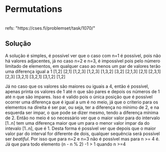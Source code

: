 # Permutations

<br>
refs: "https://cses.fi/problemset/task/1070/"
<br>

## Solução
A solução é simples, é possível ver que o caso com n=1 é possível, pois não há
valores adjacentes, já no caso n=2 e n=3, é impossível pois pelo número limitado de 
elementos, em qualquer caso ao menos um par de valores terão uma diferença igual a 1
[1,2]
[2,1]
[1,2,3] [1,2,3]
[1,3,2] [3,2]
[2,1,3] [2,1]
[2,3,1] [2,3]
[3,2,1] [3,2,1]
[3,1,2] [1,2]

Já no caso que os valores são maiores ou iguais a 4, então é possível, apenas printa
os valores de 1 até n que são pares e depois os números de 1 até n que são impares.
Isso é valido pois o única posição que é possível ocorrer uma diferença que é igual a um
é no meio, já que o criterio para os elementos na direita é ser par, ou seja, ter a diferença no minimo
de 2, e na esquerda ser impar, o que pode se dizer mesmo, tendo a diferença mínima de 2.
Então no meio é so necessário ver que o maior valor para do intervalo [1..n] tem uma diferença maior que um para
o menor valor impar da do intevalo [1..n], que é 1. Desta forma é possível ver que depois que o maior valor par 
do interval for diferente de dois, qualquer sequência será possível ser *beatiful*. Por isso que para n=2 e n=3 não é possível
mas para n >= 4 é. Já que para todo elemento (n - n % 2) -1 > 1 quando n >=4




